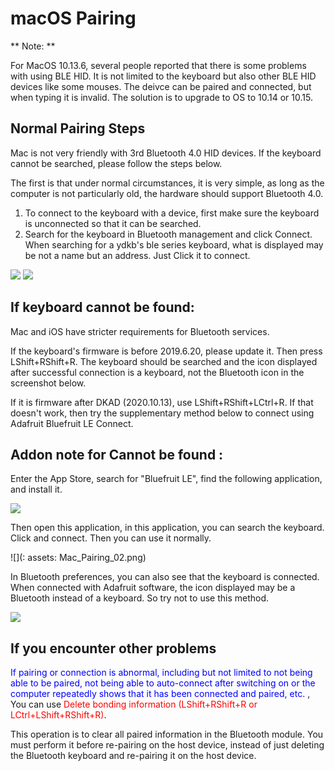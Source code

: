 # macOS Pairing

** Note: ** 

For MacOS 10.13.6, several people reported that there is some problems with using BLE HID. It is not limited to the keyboard but also other BLE HID devices like some mouses. The deivce can be paired and connected, but when typing it is invalid. The solution is to upgrade to OS to 10.14 or 10.15.


## Normal Pairing Steps

Mac is not very friendly with 3rd Bluetooth 4.0 HID devices. If the keyboard cannot be searched, please follow the steps below.

The first is that under normal circumstances, it is very simple, as long as the computer is not particularly old, the hardware should support Bluetooth 4.0.

  1. To connect to the keyboard with a device, first make sure the keyboard is unconnected so that it can be searched.
  2. Search for the keyboard in Bluetooth management and click Connect. When searching for a ydkb's ble series keyboard, what is displayed may be not a name but an address. Just Click it to connect.

<div style="width: 600px">

![](assets/mac-pairing-001.png)
![](assets/mac-pairing-002.png)
</div>

## If keyboard cannot be found:

Mac and iOS have stricter requirements for Bluetooth services.

If the keyboard's firmware is before 2019.6.20, please update it. Then press <key>LShift+RShift+R</key>. The keyboard should be searched and the icon displayed after successful connection is a keyboard, not the Bluetooth icon in the screenshot below.


If it is firmware after DKAD (2020.10.13), use <key>LShift+RShift+LCtrl+R</key>.
If that doesn't work, then try the supplementary method below to connect using Adafruit Bluefruit LE Connect.


## Addon note for Cannot be found :

Enter the App Store, search for "Bluefruit LE", find the following application, and install it.
<div style="width: 600px">

![](assets/mac_pairing_01.png)
</div>

Then open this application, in this application, you can search the keyboard. Click and connect. Then you can use it normally.

![](: assets: Mac_Pairing_02.png)

In Bluetooth preferences, you can also see that the keyboard is connected. When connected with Adafruit software, the icon displayed may be a Bluetooth instead of a keyboard. So try not to use this method.
<div style="width: 600px">

![](assets/mac_pairing_03.png)
</div>

## If you encounter other problems

<html><font color="blue">If pairing or connection is abnormal, including but not limited to not being able to be paired, not being able to auto-connect after switching on or the computer repeatedly shows that it has been connected and paired, etc. </Font> </html>, You can use <html> <font color = "red"> Delete bonding information (<key>LShift+RShift+R</key> or <key>LCtrl+LShift+RShift+R</key>)</font></html>.

This operation is to clear all paired information in the Bluetooth module. You must perform it before re-pairing on the host device, instead of just deleting the Bluetooth keyboard and re-pairing it on the host device.
